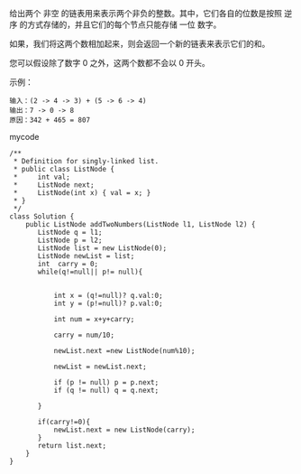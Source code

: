 给出两个 非空 的链表用来表示两个非负的整数。其中，它们各自的位数是按照 逆序 的方式存储的，并且它们的每个节点只能存储 一位 数字。

如果，我们将这两个数相加起来，则会返回一个新的链表来表示它们的和。

您可以假设除了数字 0 之外，这两个数都不会以 0 开头。

示例：
```
输入：(2 -> 4 -> 3) + (5 -> 6 -> 4)
输出：7 -> 0 -> 8
原因：342 + 465 = 807
```
mycode
```
/**
 * Definition for singly-linked list.
 * public class ListNode {
 *     int val;
 *     ListNode next;
 *     ListNode(int x) { val = x; }
 * }
 */
class Solution {
    public ListNode addTwoNumbers(ListNode l1, ListNode l2) {
	   ListNode q = l1;
	   ListNode p = l2;
	   ListNode list = new ListNode(0);
	   ListNode newList = list;
	   int  carry = 0;
	   while(q!=null|| p!= null){
		   
		   
		   int x = (q!=null)? q.val:0;
		   int y = (p!=null)? p.val:0;
		   
		   int num = x+y+carry;
		   
		   carry = num/10;
		   
		   newList.next =new ListNode(num%10); 
		   
		   newList = newList.next;
		   
		   if (p != null) p = p.next;
	       if (q != null) q = q.next;
		   
	   }
	   
	   if(carry!=0){
		   newList.next = new ListNode(carry);
	   }
	   return list.next;
	}
}
```
